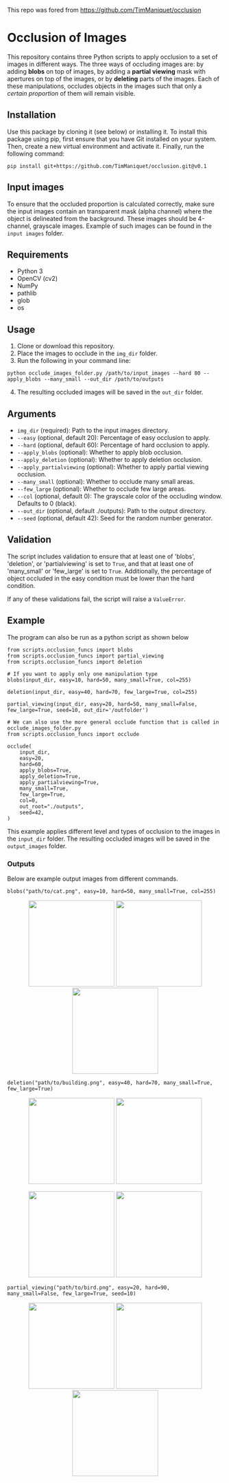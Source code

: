 This repo was fored from https://github.com/TimManiquet/occlusion

# Occlusion of Images
This repository contains three Python scripts to apply occlusion to a set of images in different ways. The three ways of occluding images are: by adding **blobs** on top of images, by adding a **partial viewing** mask with apertures on top of the images, or by **deleting** parts of the images. Each of these manipulations, occludes objects in the images such that only a _certain proportion_ of them will remain visible.


## Installation

Use this package by cloning it (see below) or installing it. To install this package using pip, first ensure that you have Git installed on your system. Then, create a new virtual environment and activate it. Finally, run the following command:

```pip install git+https://github.com/TimManiquet/occlusion.git@v0.1```

## Input images
To ensure that the occluded  proportion is calculated correctly, make sure the input images contain an transparent mask (alpha channel) where the object is delineated from the background. These images should be 4-channel, grayscale images. Example of such images can be found in the `input images` folder.

## Requirements
- Python 3
- OpenCV (cv2)
- NumPy
- pathlib
- glob
- os

## Usage
1. Clone or download this repository.
2. Place the images to occlude in the `img_dir` folder. 
3. Run the following in your command line:

`python occlude_images_folder.py /path/to/input_images --hard 80 --apply_blobs --many_small --out_dir /path/to/outputs`

4. The resulting occluded images will be saved in the `out_dir` folder.

## Arguments

- `img_dir` (required): Path to the input images directory.
- `--easy` (optional, default 20): Percentage of easy occlusion to apply.
- `--hard` (optional, default 60): Percentage of hard occlusion to apply.
- `--apply_blobs` (optional): Whether to apply blob occlusion.
- `--apply_deletion` (optional): Whether to apply deletion occlusion.
- `--apply_partialviewing` (optional): Whether to apply partial viewing occlusion.
- `--many_small` (optional): Whether to occlude many small areas.
- `--few_large` (optional): Whether to occlude few large areas.
- `--col` (optional, default 0): The grayscale color of the occluding window. Defaults to 0 (black).
- `--out_dir` (optional, default ./outputs): Path to the output directory.
- `--seed` (optional, default 42): Seed for the random number generator.

## Validation

The script includes validation to ensure that at least one of 'blobs', 'deletion', or 'partialviewing' is set to `True`, and that at least one of 'many_small' or 'few_large' is set to `True`. Additionally, the percentage of object occluded in the easy condition must be lower than the hard condition.

If any of these validations fail, the script will raise a `ValueError`.

## Example
The program can also be run as a python script as shown below

```
from scripts.occlusion_funcs import blobs
from scripts.occlusion_funcs import partial_viewing
from scripts.occlusion_funcs import deletion

# If you want to apply only one manipulation type
blobs(input_dir, easy=10, hard=50, many_small=True, col=255)

deletion(input_dir, easy=40, hard=70, few_large=True, col=255)

partial_viewing(input_dir, easy=20, hard=50, many_small=False, few_large=True, seed=10, out_dir='/outfolder')

# We can also use the more general occlude function that is called in occlude_images_folder.py
from scripts.occlusion_funcs import occlude

occlude(
    input_dir,
    easy=20,
    hard=60,
    apply_blobs=True,
    apply_deletion=True,
    apply_partialviewing=True,
    many_small=True,
    few_large=True,
    col=0,
    out_root="./outputs",
    seed=42,
)

```

This example applies different level and types of occlusion to the images in the `input_dir` folder. The resulting occluded images will be saved in the `output_images` folder. 

### Outputs
Below are example output images from different commands.

```blobs("path/to/cat.png", easy=10, hard=50, many_small=True, col=255)```

<p align="center">
<img src="https://github.com/TimManiquet/occlusion/blob/main/outputs/blobs/manysmall/control/manysmall_blobs_control_cat.png"  width="200"/> <img src="https://github.com/TimManiquet/occlusion/blob/main/outputs/blobs/manysmall/low/manysmall_blobs_low_cat.png" width="200"/> <img src="https://github.com/TimManiquet/occlusion/blob/main/outputs/blobs/manysmall/high/manysmall_blobs_high_cat.png" width="200"/> 
</p>

```deletion("path/to/building.png", easy=40, hard=70, many_small=True, few_large=True)```

<p align="center">
<img src="https://github.com/TimManiquet/occlusion/blob/main/outputs/deletion/fewlarge/low/fewlarge_deletion_low_building.png"  width="200"/> <img src="https://github.com/TimManiquet/occlusion/blob/main/outputs/deletion/fewlarge/high/fewlarge_deletion_high_building.png" width="200"/>
</p>
<p align="center">
<img src="https://github.com/TimManiquet/occlusion/blob/main/outputs/deletion/manysmall/low/manysmall_deletion_low_building.png" width="200"/> <img src="https://github.com/TimManiquet/occlusion/blob/main/outputs/deletion/manysmall/high/manysmall_deletion_high_building.png" width="200"/>
</p>

```partial_viewing("path/to/bird.png", easy=20, hard=90, many_small=False, few_large=True, seed=10)```

<p align="center">
<img src="https://github.com/TimManiquet/occlusion/blob/main/outputs/partial_viewing/fewlarge/control/fewlarge_partial_viewing_control_bird.png"  width="200"/> <img src="https://github.com/TimManiquet/occlusion/blob/main/outputs/partial_viewing/fewlarge/low/fewlarge_partial_viewing_low_bird.png" width="200"/> <img src="https://github.com/TimManiquet/occlusion/blob/main/outputs/partial_viewing/fewlarge/high/fewlarge_partial_viewing_high_bird.png" width="200"/> 
</p>
